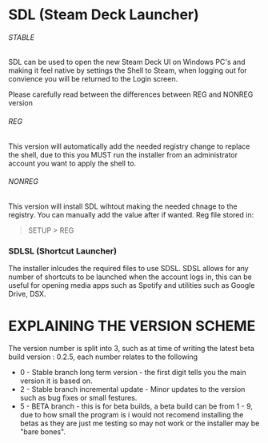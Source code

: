 # SDL (Steam Deck Launcher)
###### STABLE

SDL can be used to open the new Steam Deck UI on Windows PC's and making it feel native by settings the Shell to Steam, when logging out for convience you will be returned to the Login screen.

Please carefully read between the differences between REG and NONREG version

###### REG
This version will automatically add the needed registry change to replace the shell, due to this you MUST run the installer from an administrator account you want to apply the shell to.

###### NONREG
This version will install SDL wihtout making the needed chnage to the registry. You can manually add the value after if wanted. Reg file stored in:
> SETUP > REG

### SDLSL (Shortcut Launcher)
The installer inlcudes the required files to use SDSL. SDSL allows for any number of shortcuts to be launched when the account logs in, this can be useful for opening media apps such as Spotify and utilities such as Google Drive, DSX.

# EXPLAINING THE VERSION SCHEME
The version number is split into 3, such as at time of writing the latest beta build version : 0.2.5, each  number relates to the following

- 0 - Stable branch long term version - the first digit tells you the main version it is based on.
- 2 - Stable branch incremental update - Minor updates to the version such as bug fixes or small festures.
- 5 - BETA branch - this is for beta builds, a beta build can be from 1 - 9, due to how small the program is i would not recomend installing the betas as they are just me testing so may not work or the installer may be "bare bones".
